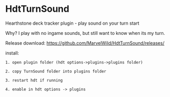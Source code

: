 # HdtTurnSound
Hearthstone deck tracker plugin - play sound on your turn start

Why? I play with no ingame sounds, but still want to know when its my turn.

Release download:
https://github.com/MarvelWild/HdtTurnSound/releases/

install:

	1. open plugin folder (hdt options->plugins->plugins folder)
	
	2. copy TurnSound folder into plugins folder
	
	3. restart hdt if running
	
	4. enable in hdt options -> plugins

